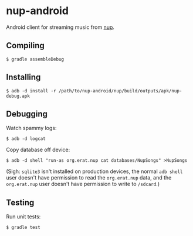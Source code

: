 # nup-android

Android client for streaming music from [nup].

[nup]: http://github.com/derat/nup

## Compiling

```
$ gradle assembleDebug
```

## Installing

```
$ adb -d install -r /path/to/nup-android/nup/build/outputs/apk/nup-debug.apk
```

## Debugging

Watch spammy logs:

```
$ adb -d logcat
```

Copy database off device:

```
$ adb -d shell "run-as org.erat.nup cat databases/NupSongs" >NupSongs
```

(Sigh: `sqlite3` isn't installed on production devices, the normal `adb shell`
user doesn't have permission to read the `org.erat.nup` data, and the
`org.erat.nup` user doesn't have permission to write to `/sdcard`.)

## Testing

Run unit tests:

```
$ gradle test
```
